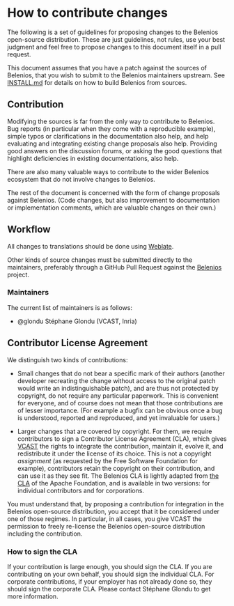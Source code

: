# How to contribute changes

The following is a set of guidelines for proposing changes to the
Belenios open-source distribution. These are just guidelines, not
rules, use your best judgment and feel free to propose changes to this
document itself in a pull request.

This document assumes that you have a patch against the sources of
Belenios, that you wish to submit to the Belenios maintainers
upstream. See [INSTALL.md](INSTALL.md) for details on how to build
Belenios from sources.

## Contribution

Modifying the sources is far from the only way to contribute to
Belenios. Bug reports (in particular when they come with a
reproducible example), simple typos or clarifications in the
documentation also help, and help evaluating and integrating existing
change proposals also help. Providing good answers on the discussion
forums, or asking the good questions that highlight deficiencies in
existing documentations, also help.

There are also many valuable ways to contribute to the wider Belenios
ecosystem that do not involve changes to Belenios.

The rest of the document is concerned with the form of change
proposals against Belenios. (Code changes, but also improvement to
documentation or implementation comments, which are valuable changes
on their own.)

## Workflow

All changes to translations should be done using
[Weblate](https://hosted.weblate.org/projects/belenios/).

Other kinds of source changes must be submitted directly to the
maintainers, preferably through a GitHub Pull Request against the
[Belenios](https://github.com/glondu/belenios) project.

### Maintainers

The current list of maintainers is as follows:

- @glondu Stéphane Glondu (VCAST, Inria)

## Contributor License Agreement

We distinguish two kinds of contributions:

- Small changes that do not bear a specific mark of their authors
  (another developer recreating the change without access to the
  original patch would write an indistinguishable patch), and are thus
  not protected by copyright, do not require any particular
  paperwork. This is convenient for everyone, and of course does not
  mean that those contributions are of lesser importance. (For example
  a bugfix can be obvious once a bug is understood, reported and
  reproduced, and yet invaluable for users.)

- Larger changes that are covered by copyright. For them, we require
  contributors to sign a Contributor License Agreement (CLA), which
  gives [VCAST](https://www.vcast.vote/) the rights to integrate the
  contribution, maintain it, evolve it, and redistribute it under the
  license of its choice. This is not a copyright *assignment* (as
  requested by the Free Software Foundation for example), contributors
  retain the copyright on their contribution, and can use it as they
  see fit. The Belenios CLA is lightly adapted from [the
  CLA](https://apache.org/licenses/icla.pdf) of the Apache Foundation,
  and is available in two versions: for individual contributors and
  for corporations.

You must understand that, by proposing a contribution for integration
in the Belenios open-source distribution, you accept that it be
considered under one of those regimes. In particular, in all cases,
you give VCAST the permission to freely re-license the Belenios
open-source distribution including the contribution.

### How to sign the CLA

If your contribution is large enough, you should sign the CLA. If you
are contributing on your own behalf, you should sign the individual
CLA. For corporate contributions, if your employer has not already
done so, they should sign the corporate CLA. Please contact Stéphane
Glondu to get more information.
